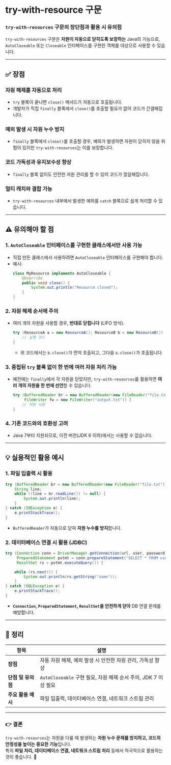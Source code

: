 # try-with-resource 구문

### **`try-with-resources` 구문의 장단점과 활용 시 유의점**

`try-with-resources` 구문은 **자원이 자동으로 닫히도록 보장하는** Java의 기능으로, `AutoCloseable` 또는 `Closeable` 인터페이스를 구현한 객체를 대상으로 사용할 수 있습니다.

---

## **✅ 장점**

### **자원 해제를 자동으로 처리**
- `try` 블록이 끝나면 `close()` 메서드가 자동으로 호출됩니다.
- 개발자가 직접 `finally` 블록에서 `close()`를 호출할 필요가 없어 코드가 간결해집니다.

### **예외 발생 시 자원 누수 방지**
- `finally` 블록에서 `close()`를 호출할 경우, 예외가 발생하면 자원이 닫히지 않을 위험이 있지만 `try-with-resources`는 이를 보장합니다.

### **코드 가독성과 유지보수성 향상**
- `finally` 블록 없이도 안전한 자원 관리를 할 수 있어 코드가 깔끔해집니다.

### **멀티 캐치와 결합 가능**
- `try-with-resources` 내부에서 발생한 예외를 `catch` 블록으로 쉽게 처리할 수 있습니다.

---

## **⚠️ 유의해야 할 점**

### 1. **`AutoCloseable` 인터페이스를 구현한 클래스에서만 사용 가능**
- 직접 만든 클래스에서 사용하려면 `AutoCloseable` 인터페이스를 구현해야 합니다.
- 예시:
  ```java
  class MyResource implements AutoCloseable {
      @Override
      public void close() {
          System.out.println("Resource closed");
      }
  }
  ```

### 2. **자원 해제 순서에 주의**
- 여러 개의 자원을 사용할 경우, **반대로 닫힙니다** (LIFO 방식).
  ```java
  try (ResourceA a = new ResourceA(); ResourceB b = new ResourceB()) {
      // 실행 코드
  }
  ```
    - 위 코드에서는 `b.close()`가 먼저 호출되고, 그다음 `a.close()`가 호출됩니다.

### 3. **중첩된 `try` 블록 없이 한 번에 여러 자원 처리 가능**
- 예전에는 `finally`에서 각 자원을 닫았지만, `try-with-resources`를 활용하면 **여러 개의 자원을 한 번에 선언**할 수 있습니다.
  ```java
  try (BufferedReader br = new BufferedReader(new FileReader("file.txt"));
       FileWriter fw = new FileWriter("output.txt")) {
      // 자원 사용
  }
  ```

### 4. **기존 코드와의 호환성 고려**
- Java 7부터 지원되므로, 이전 버전(JDK 6 이하)에서는 사용할 수 없습니다.

---

## **💡 실용적인 활용 예시**

### **1. 파일 입출력 시 활용**
```java
try (BufferedReader br = new BufferedReader(new FileReader("file.txt"))) {
    String line;
    while ((line = br.readLine()) != null) {
        System.out.println(line);
    }
} catch (IOException e) {
    e.printStackTrace();
}
```
- `BufferedReader`가 자동으로 닫혀 **자원 누수를 방지**합니다.

### **2. 데이터베이스 연결 시 활용 (JDBC)**
```java
try (Connection conn = DriverManager.getConnection(url, user, password);
     PreparedStatement pstmt = conn.prepareStatement("SELECT * FROM users");
     ResultSet rs = pstmt.executeQuery()) {

    while (rs.next()) {
        System.out.println(rs.getString("name"));
    }
} catch (SQLException e) {
    e.printStackTrace();
}
```
- **`Connection`, `PreparedStatement`, `ResultSet`을 안전하게 닫아** DB 연결 문제를 예방합니다.

---

## **🔎 정리**
| 항목 | 설명 |
|------|------|
| **장점** | 자동 자원 해제, 예외 발생 시 안전한 자원 관리, 가독성 향상 |
| **단점 및 유의점** | `AutoCloseable` 구현 필요, 자원 해제 순서 주의, JDK 7 이상 필요 |
| **주요 활용 예시** | 파일 입출력, 데이터베이스 연결, 네트워크 스트림 관리 |

---

### **👉 결론**
`try-with-resources`는 자원을 다룰 때 발생하는 **자원 누수 문제를 방지하고, 코드의 안정성을 높이는 중요한 기능**입니다.  
특히 **파일 처리, 데이터베이스 연결, 네트워크 스트림 처리** 등에서 적극적으로 활용하는 것이 좋습니다. 🚀
